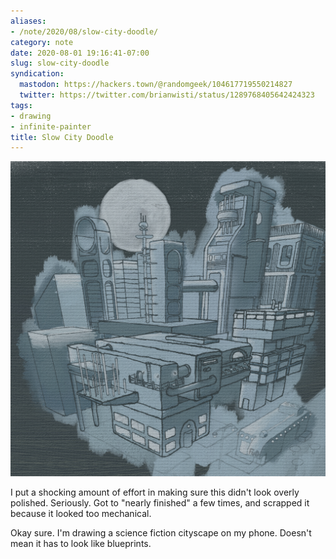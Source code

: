 ```yaml
---
aliases:
- /note/2020/08/slow-city-doodle/
category: note
date: 2020-08-01 19:16:41-07:00
slug: slow-city-doodle
syndication:
  mastodon: https://hackers.town/@randomgeek/104617719550214827
  twitter: https://twitter.com/brianwisti/status/1289768405642424323
tags:
- drawing
- infinite-painter
title: Slow City Doodle
---
```


![attachments/img/2020/cover-2020-08-01.jpg](../../../attachments/img/2020/cover-2020-08-01.jpg)

I put a shocking amount of effort in making sure this didn't look overly polished. Seriously. Got to "nearly finished" a few times, and scrapped it because it looked too mechanical.

Okay sure. I'm drawing a science fiction cityscape on my phone. Doesn't mean it has to look like blueprints.
